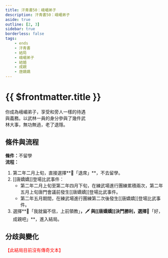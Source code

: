```yaml
---
title: 汗青書50：峨嵋弟子
description: 汗青書50：峨嵋弟子
aside: true
outline: [2, 3]
sidebar: true
borderless: false
tags:
    - ends
    - 汗青書
    - 結局
    - 峨嵋弟子
    - 結婚
    - 成親
    - 唐嬌嬌
---
```


# {{ $frontmatter.title }}

<EndBackground no=50 title="峨嵋弟子">
你成為峨嵋弟子，享受和旁人一樣的待遇<br>
與義務。以武林一員的身分參與了幾件武<br>
林大事，無功無過，老了退隱。<br>
</EndBackground>

## 條件與流程

<strong>條件：</strong>不留學<br>
**流程：**<br>

1. 第二年二月上旬，直接選擇**📜「退席」**，不去留學。
2. [[唐嬌嬌]]登場比武事件：
    - 第二年二月上旬至第二年四月下旬，在練武場進行團練累積兩次，第二年五月上旬唐門會議前發生[[唐嬌嬌]]登場比武事件。
    - 第二年五月期間，在練武場進行團練第二次後發生[[唐嬌嬌]]登場比武事件。
3. 選擇**📖「我就偏不信，上前領教」**，🗡️ 與[[唐嬌嬌]]決鬥勝利，選擇**📖「好，成親吧」**，進入結局。

## 分歧與變化

<span style="color: red;">【此結局目前沒有傳奇文本】</span>
